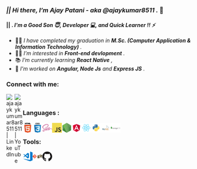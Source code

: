 
### *|| **Hi there,** I’m **Ajay Patani** - aka **@ajaykumar8511** .* 👋

####  || .  *I'm a **Good Son 😇, Developer 💻,** and **Quick Learner !!** ⚡*


- 👨‍🎓  *I have completed my graduation in **M.Sc. (Computer Application & Information Technology)** .*
- 👨‍💻 *I’m interested in **Front-end devlopment** .*
- 📚 *I’m currently learning **React Native** ,* 
- 🥇 *I'm worked on **Angular, Node Js** and **Express JS** .*


### Connect with me:
[<img align="left" alt="ajaykumar8511 | LinkedIn" width="22px" src="https://cdn.jsdelivr.net/npm/simple-icons@v3/icons/linkedin.svg" />][linkedin]
[<img align="left" alt="ajaykumar8511 | YouTube" width="22px" src="https://cdn.jsdelivr.net/npm/simple-icons@v3/icons/youtube.svg" />][youtube]


<!---
[<img align="left" alt="ajaykumar8511" width="22px" src="https://raw.githubusercontent.com/iconic/open-iconic/master/svg/globe.svg" />][website]
[<img align="left" alt="ajaykumar8511 | Twitter" width="22px" src="https://cdn.jsdelivr.net/npm/simple-icons@v3/icons/twitter.svg" />][twitter]
[<img align="left" alt="ajaykumar8511 | Instagram" width="22px" src="https://cdn.jsdelivr.net/npm/simple-icons@v3/icons/instagram.svg" />][instagram]
--->

[linkedin]: www.linkedin.com/in/ajay-patani-5938421a5
[youtube]: https://www.youtube.com/channel/UCIpW8F3y9QozuQJVFyfdS-Q
<br />

### Languages :
<img align="left" alt="HTML5" width="26px" src="https://raw.githubusercontent.com/github/explore/80688e429a7d4ef2fca1e82350fe8e3517d3494d/topics/html/html.png" />
<img align="left" alt="CSS3" width="26px" src="https://raw.githubusercontent.com/github/explore/80688e429a7d4ef2fca1e82350fe8e3517d3494d/topics/css/css.png" />
<img align="left" alt="Sass" width="26px" src="https://raw.githubusercontent.com/github/explore/80688e429a7d4ef2fca1e82350fe8e3517d3494d/topics/sass/sass.png" />
<img align="left" alt="JavaScript" width="26px" src="https://raw.githubusercontent.com/github/explore/80688e429a7d4ef2fca1e82350fe8e3517d3494d/topics/javascript/javascript.png" />
<img align="left" alt="Node.js" width="26px" src="https://raw.githubusercontent.com/github/explore/80688e429a7d4ef2fca1e82350fe8e3517d3494d/topics/nodejs/nodejs.png" />
<img align="left" alt="Angular" width="26px" src="https://raw.githubusercontent.com/github/explore/80688e429a7d4ef2fca1e82350fe8e3517d3494d/topics/angular/angular.png" />
<img align="left" alt="Reactnative" width="26px" src="https://raw.githubusercontent.com/github/explore/80688e429a7d4ef2fca1e82350fe8e3517d3494d/topics/react-native/react-native.png" />
<img align="left" alt="Python" width="26px" src="https://raw.githubusercontent.com/github/explore/80688e429a7d4ef2fca1e82350fe8e3517d3494d/topics/python/python.png" />
<img align="left" alt="MySQL" width="26px" src="https://raw.githubusercontent.com/github/explore/80688e429a7d4ef2fca1e82350fe8e3517d3494d/topics/mysql/mysql.png" />
<img align="left" alt="MongoDB" width="26px" src="https://raw.githubusercontent.com/github/explore/80688e429a7d4ef2fca1e82350fe8e3517d3494d/topics/mongodb/mongodb.png" />

<br />


### Tools:
<img align="left" alt="Visual Studio Code" width="26px" src="https://raw.githubusercontent.com/github/explore/80688e429a7d4ef2fca1e82350fe8e3517d3494d/topics/visual-studio-code/visual-studio-code.png" />
<img align="left" alt="Git" width="26px" src="https://raw.githubusercontent.com/github/explore/80688e429a7d4ef2fca1e82350fe8e3517d3494d/topics/git/git.png" />
<img align="left" alt="GitHub" width="26px" src="https://raw.githubusercontent.com/github/explore/78df643247d429f6cc873026c0622819ad797942/topics/github/github.png" />


<br />
<br />

<!---
ajaykumar8511/ajaykumar8511 is a ✨ special ✨ repository because its `README.md` (this file) appears on your GitHub profile.
You can click the Preview link to take a look at your changes.
--->

